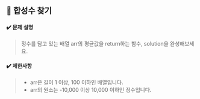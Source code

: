 ## :blue_book: 합성수 찾기

#### :heavy_check_mark: 문제 설명 
> 정수를 담고 있는 배열 arr의 평균값을 return하는 함수, solution을 완성해보세요.

#### :heavy_check_mark: 제한사항
> * arr은 길이 1 이상, 100 이하인 배열입니다.
> * arr의 원소는 -10,000 이상 10,000 이하인 정수입니다.
